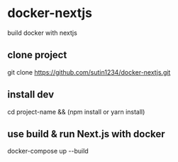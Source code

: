 # docker-nextjs
build docker with nextjs

## clone project
git clone https://github.com/sutin1234/docker-nextjs.git

## install dev
cd project-name && (npm install or yarn install)

## use build & run Next.js with docker
docker-compose up --build
